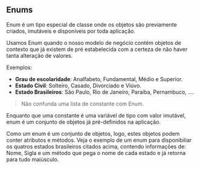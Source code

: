 ## Enums
Enum é um tipo especial de classe onde os objetos são previamente criados, imutáveis e disponíveis por toda aplicação.

Usamos Enum quando o nosso modelo de negócio contém objetos de contexto que já existem de pré estabelecida com a certeza de não haver tanta alteração de valores.

Exemplos:
* **Grau de escolaridade**: Analfabeto, Fundamental, Médio e Superior.
* **Estado Civil**: Solteiro, Casado, Divorciado e Viúvo.
* **Estado Brasileiros**: São Paulo, Rio de Janeiro, Paraíba, Pernambuco, ....

> Não confunda uma lista de constante com Enum.

Enquanto que uma constante é uma variável de tipo com valor imutável, enum é um conjunto de objetos já pré-definidos na aplicação.

Como um enum é um conjunto de objetos, logo, estes objetos podem conter atributos e métodos. Veja o exemplo de um enum para disponibiliar os quatros estados brasileiros citados acima, contendo informações de: Nome, Sigla e um método que pega o nome de cada estado e já retorna para tudo maiúsculo.